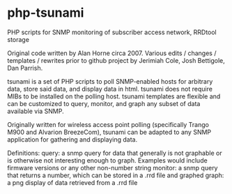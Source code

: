 # php-tsunami
PHP scripts for SNMP monitoring of subscriber access network, RRDtool storage

Original code written by Alan Horne circa 2007. Various edits / changes / templates / rewrites prior to github project by Jerimiah Cole, Josh Bettigole, Dan Parrish.

tsunami is a set of PHP scripts to poll SNMP-enabled hosts for arbitrary data, store said data, and display data in html. tsunami does not require MIBs to be installed on the polling host. tsunami templates are flexible and can be customized to query, monitor, and graph any subset of data available via SNMP.

Originally written for wireless access point polling (specifically Trango M900 and Alvarion BreezeCom), tsunami can be adapted to any SNMP application for gathering and displaying data.

Definitions:
  query: a snmp query for data that generally is not graphable or is otherwise not interesting enough to graph. Examples would include firmware versions or any other non-number string
monitor: a snmp query that returns a number, which can be stored in a .rrd file and graphed
graph: a png display of data retrieved from a .rrd file
    
